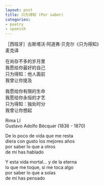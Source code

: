 ```yaml
---
layout: post
title: 只为得知 (Por saber)
categories:
- poetry
- spanish
---
```


［西班牙］古斯塔沃·阿道弗·贝克尔《只为得知》  
麦克译

在尚存不多的岁月里  
我愿给你最好的自己  
只为得知：他人面前  
我曾让你提及

我愿给你有限的生命  
我愿给你永恒的才艺  
只为得知：独处时分  
我曾让你想起

Rima LI  
Gustavo Adolfo Bécquer (1836 - 1870)

De lo poco de vida que me resta  
diera con gusto los mejores años  
por saber lo que a otros  
de mí has hablado

Y esta vida mortal... y de la eterna  
lo que me toque, si me toca algo  
por saber lo que a solas  
de mí has pensado
